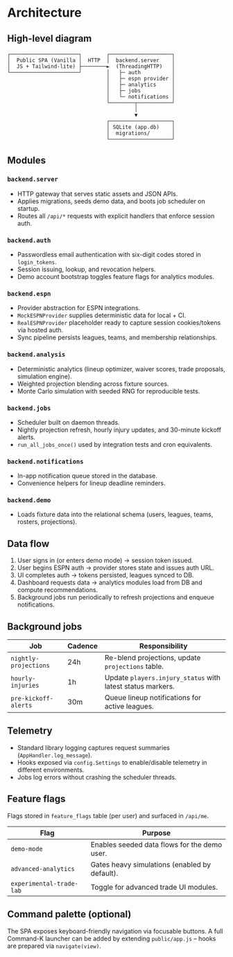 # Architecture

## High-level diagram

```
┌──────────────────────┐        ┌────────────────────┐
│  Public SPA (Vanilla │  HTTP  │  backend.server    │
│  JS + Tailwind-lite) ├────────►  (ThreadingHTTP)   │
└──────────────────────┘        │   ├─ auth          │
                                │   ├─ espn provider │
                                │   ├─ analytics     │
                                │   ├─ jobs          │
                                │   └─ notifications │
                                └────────┬───────────┘
                                         │
                                         ▼
                                ┌────────────────────┐
                                │ SQLite (app.db)    │
                                │  migrations/       │
                                └────────────────────┘
```

## Modules

### `backend.server`

- HTTP gateway that serves static assets and JSON APIs.
- Applies migrations, seeds demo data, and boots job scheduler on startup.
- Routes all `/api/*` requests with explicit handlers that enforce session auth.

### `backend.auth`

- Passwordless email authentication with six-digit codes stored in `login_tokens`.
- Session issuing, lookup, and revocation helpers.
- Demo account bootstrap toggles feature flags for analytics modules.

### `backend.espn`

- Provider abstraction for ESPN integrations.
- `MockESPNProvider` supplies deterministic data for local + CI.
- `RealESPNProvider` placeholder ready to capture session cookies/tokens via hosted auth.
- Sync pipeline persists leagues, teams, and membership relationships.

### `backend.analysis`

- Deterministic analytics (lineup optimizer, waiver scores, trade proposals, simulation engine).
- Weighted projection blending across fixture sources.
- Monte Carlo simulation with seeded RNG for reproducible tests.

### `backend.jobs`

- Scheduler built on daemon threads.
- Nightly projection refresh, hourly injury updates, and 30-minute kickoff alerts.
- `run_all_jobs_once()` used by integration tests and cron equivalents.

### `backend.notifications`

- In-app notification queue stored in the database.
- Convenience helpers for lineup deadline reminders.

### `backend.demo`

- Loads fixture data into the relational schema (users, leagues, teams, rosters, projections).

## Data flow

1. User signs in (or enters demo mode) → session token issued.
2. User begins ESPN auth → provider stores state and issues auth URL.
3. UI completes auth → tokens persisted, leagues synced to DB.
4. Dashboard requests data → analytics modules load from DB and compute recommendations.
5. Background jobs run periodically to refresh projections and enqueue notifications.

## Background jobs

| Job | Cadence | Responsibility |
| --- | ------- | -------------- |
| `nightly-projections` | 24h | Re-blend projections, update `projections` table. |
| `hourly-injuries` | 1h | Update `players.injury_status` with latest status markers. |
| `pre-kickoff-alerts` | 30m | Queue lineup notifications for active leagues. |

## Telemetry

- Standard library logging captures request summaries (`AppHandler.log_message`).
- Hooks exposed via `config.Settings` to enable/disable telemetry in different environments.
- Jobs log errors without crashing the scheduler threads.

## Feature flags

Flags stored in `feature_flags` table (per user) and surfaced in `/api/me`.

| Flag | Purpose |
| ---- | ------- |
| `demo-mode` | Enables seeded data flows for the demo user. |
| `advanced-analytics` | Gates heavy simulations (enabled by default). |
| `experimental-trade-lab` | Toggle for advanced trade UI modules. |

## Command palette (optional)

The SPA exposes keyboard-friendly navigation via focusable buttons. A full Command-K launcher can be added by extending `public/app.js` – hooks are prepared via `navigate(view)`.
